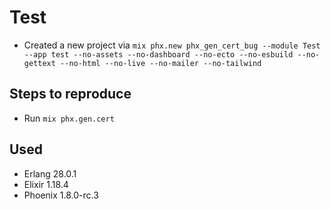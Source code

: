 # Test

- Created a new project via `mix phx.new phx_gen_cert_bug --module Test --app test --no-assets --no-dashboard --no-ecto --no-esbuild --no-gettext --no-html --no-live --no-mailer --no-tailwind`

## Steps to reproduce

- Run `mix phx.gen.cert`

## Used

- Erlang 28.0.1
- Elixir 1.18.4
- Phoenix 1.8.0-rc.3
